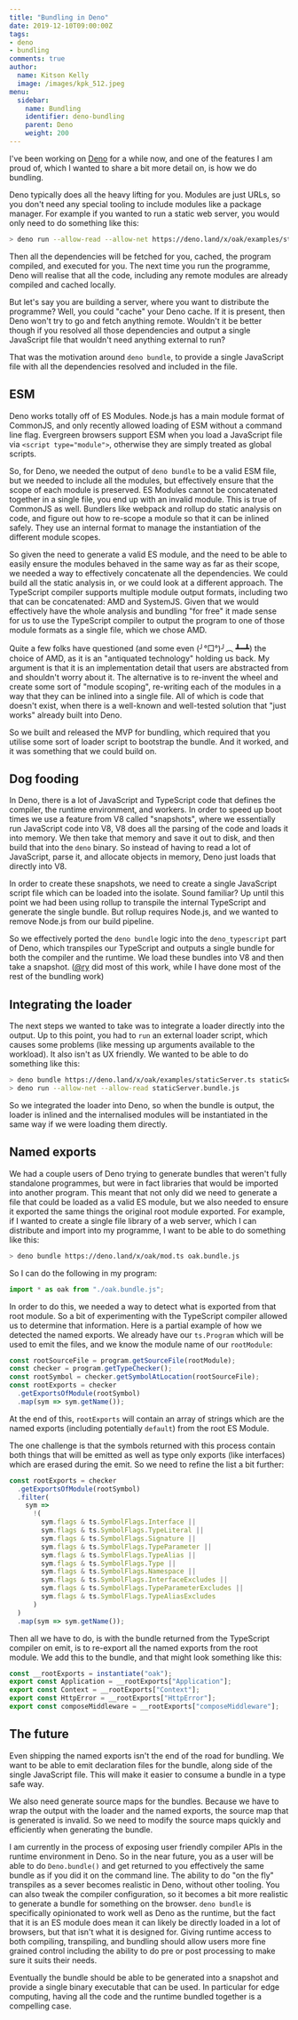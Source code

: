```yaml
---
title: "Bundling in Deno"
date: 2019-12-10T09:00:00Z
tags:
- deno
- bundling
comments: true
author:
  name: Kitson Kelly
  image: /images/kpk_512.jpeg
menu:
  sidebar:
    name: Bundling
    identifier: deno-bundling
    parent: Deno
    weight: 200
---
```


I've been working on [Deno](https://deno.land/) for a while now, and one of the features I am proud of, which I wanted to share a bit more detail on, is how we do bundling.

Deno typically does all the heavy lifting for you.  Modules are just URLs, so you don't need any special tooling to include modules like a package manager. For example if you wanted to run a static web server, you would only need to do something like this:

```sh
> deno run --allow-read --allow-net https://deno.land/x/oak/examples/staticServer.ts
```

Then all the dependencies will be fetched for you, cached, the program compiled, and executed for you.  The next time you run the programme, Deno will realise that all the code, including any remote modules are already compiled and cached locally.

But let's say you are building a server, where you want to distribute the programme?  Well, you could "cache" your Deno cache.  If it is present, then Deno won't try to go and fetch anything remote.  Wouldn't it be better though if you resolved all those dependencies and output a single JavaScript file that wouldn't need anything external to run?

That was the motivation around `deno bundle`, to provide a single JavaScript file with all the dependencies resolved and included in the file.

## ESM

Deno works totally off of ES Modules.  Node.js has a main module format of CommonJS, and only recently allowed loading of ESM without a command line flag.  Evergreen browsers support ESM when you load a JavaScript file via `<script type="module">`, otherwise they are simply treated as global scripts.

So, for Deno, we needed the output of `deno bundle` to be a valid ESM file, but we needed to include all the modules, but effectively ensure that the scope of each module is preserved.  ES Modules cannot be concatenated together in a single file, you end up with an invalid module.  This is true of CommonJS as well.  Bundlers like webpack and rollup do static analysis on code, and figure out how to re-scope a module so that it can be inlined safely.  They use an internal format to manage the instantiation of the different module scopes.

So given the need to generate a valid ES module, and the need to be able to easily ensure the modules behaved in the same way as far as their scope, we needed a way to effectively concatenate all the dependencies.  We could build all the static analysis in, or we could look at a different approach.  The TypeScript compiler supports multiple module output formats, including two that can be concatenated: AMD and SystemJS.  Given that we would effectively have the whole analysis and bundling "for free" it made sense for us to use the TypeScript compiler to output the program to one of those module formats as a single file, which we chose AMD.

Quite a few folks have questioned (and some even (╯°□°)╯︵ ┻━┻) the choice of AMD, as it is an "antiquated technology" holding us back.  My argument is that it is an implementation detail that users are abstracted from and shouldn't worry about it.  The alternative is to re-invent the wheel and create some sort of "module scoping", re-writing each of the modules in a way that they can be inlined into a single file.  All of which is code that doesn't exist, when there is a well-known and well-tested solution that "just works" already built into Deno.

So we built and released the MVP for bundling, which required that you utilise some sort of loader script to bootstrap the bundle.  And it worked, and it was something that we could build on.

## Dog fooding

In Deno, there is a lot of JavaScript and TypeScript code that defines the compiler, the runtime environment, and workers.  In order to speed up boot times we use a feature from V8 called "snapshots", where we essentially run JavaScript code into V8, V8 does all the parsing of the code and loads it into memory.  We then take that memory and save it out to disk, and then build that into the `deno` binary.  So instead of having to read a lot of JavaScript, parse it, and allocate objects in memory, Deno just loads that directly into V8.

In order to create these snapshots, we need to create a single JavaScript script file which can be loaded into the isolate.  Sound familiar?  Up until this point we had been using rollup to transpile the internal TypeScript and generate the single bundle.  But rollup requires Node.js, and we wanted to remove Node.js from our build pipeline.

So we effectively ported the `deno bundle` logic into the `deno_typescript` part of Deno, which transpiles our TypeScript and outputs a single bundle for both the compiler and the runtime.  We load these bundles into V8 and then take a snapshot. ([@ry](https://github.com/ry/) did most of this work, while I have done most of the rest of the bundling work)

## Integrating the loader

The next steps we wanted to take was to integrate a loader directly into the output.  Up to this point, you had to `run` an external loader script, which causes some problems (like messing up arguments available to the workload).  It also isn't as UX friendly.  We wanted to be able to do something like this:

```sh
> deno bundle https://deno.land/x/oak/examples/staticServer.ts staticServer.bundle.js
> deno run --allow-net --allow-read staticServer.bundle.js
```

So we integrated the loader into Deno, so when the bundle is output, the loader is inlined and the internalised modules will be instantiated in the same way if we were loading them directly.

## Named exports

We had a couple users of Deno trying to generate bundles that weren't fully standalone programmes, but were in fact libraries that would be imported into another program.  This meant that not only did we need to generate a file that could be loaded as a valid ES module, but we also needed to ensure it exported the same things the original root module exported.  For example, if I wanted to create a single file library of a web server, which I can distribute and import into my programme, I want to be able to do something like this:

```sh
> deno bundle https://deno.land/x/oak/mod.ts oak.bundle.js
```

So I can do the following in my program:

```ts
import * as oak from "./oak.bundle.js";
```

In order to do this, we needed a way to detect what is exported from that root module.  So a bit of experimenting with the TypeScript compiler allowed us to determine that information.  Here is a partial example of how we detected the named exports.  We already have our `ts.Program` which will be used to emit the files, and we know the module name of our `rootModule`:

```ts
const rootSourceFile = program.getSourceFile(rootModule);
const checker = program.getTypeChecker();
const rootSymbol = checker.getSymbolAtLocation(rootSourceFile);
const rootExports = checker
  .getExportsOfModule(rootSymbol)
  .map(sym => sym.getName());
```

At the end of this, `rootExports` will contain an array of strings which are the named exports (including potentially `default`) from the root ES Module.

The one challenge is that the symbols returned with this process contain both things that will be emitted as well as type only exports (like interfaces) which are erased during the emit.  So we need to refine the list a bit further:

```ts
const rootExports = checker
  .getExportsOfModule(rootSymbol)
  .filter(
    sym =>
      !(
        sym.flags & ts.SymbolFlags.Interface ||
        sym.flags & ts.SymbolFlags.TypeLiteral ||
        sym.flags & ts.SymbolFlags.Signature ||
        sym.flags & ts.SymbolFlags.TypeParameter ||
        sym.flags & ts.SymbolFlags.TypeAlias ||
        sym.flags & ts.SymbolFlags.Type ||
        sym.flags & ts.SymbolFlags.Namespace ||
        sym.flags & ts.SymbolFlags.InterfaceExcludes ||
        sym.flags & ts.SymbolFlags.TypeParameterExcludes ||
        sym.flags & ts.SymbolFlags.TypeAliasExcludes
      )
  )
  .map(sym => sym.getName());
```

Then all we have to do, is with the bundle returned from the TypeScript compiler on emit, is to re-export all the named exports from the root module.  We add this to the bundle, and that might look something like this:

```ts
const __rootExports = instantiate("oak");
export const Application = __rootExports["Application"];
export const Context = __rootExports["Context"];
export const HttpError = __rootExports["HttpError"];
export const composeMiddleware = __rootExports["composeMiddleware"];
```

## The future

Even shipping the named exports isn't the end of the road for bundling.  We want to be able to emit declaration files for the bundle, along side of the single JavaScript file.  This will make it easier to consume a bundle in a type safe way.

We also need generate source maps for the bundles.  Because we have to wrap the output with the loader and the named exports, the source map that is generated is invalid.  So we need to modify the source maps quickly and efficiently when generating the bundle.

I am currently in the process of exposing user friendly compiler APIs in the runtime environment in Deno.  So in the near future, you as a user will be able to do `Deno.bundle()` and get returned to you effectively the same bundle as if you did it on the command line.  The ability to do "on the fly" transpiles as a sever becomes realistic in Deno, without other tooling.  You can also tweak the compiler configuration, so it becomes a bit more realistic to generate a bundle for something on the browser.  `deno bundle` is specifically opinionated to work well as Deno as the runtime, but the fact that it is an ES module does mean it can likely be directly loaded in a lot of browsers, but that isn't what it is designed for.  Giving runtime access to both compiling, transpiling, and bundling should allow users more fine grained control including the ability to do pre or post processing to make sure it suits their needs.

Eventually the bundle should be able to be generated into a snapshot and provide a single binary executable that can be used.  In particular for edge computing, having all the code and the runtime bundled together is a compelling case.
